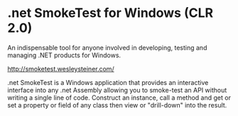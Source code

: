 # .net SmokeTest for Windows (CLR 2.0)
An indispensable tool for anyone involved in developing, testing and managing .NET products for Windows.

http://smoketest.wesleysteiner.com/

.net SmokeTest is a Windows application that provides an interactive interface into any .net Assembly allowing you to smoke-test an API without writing a single line of code. Construct an instance, call a method and get or set a property or field of any class then view or "drill-down" into the result.
